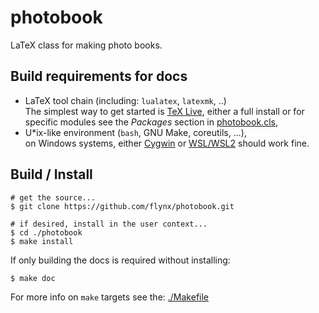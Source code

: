 # photobook

LaTeX class for making photo books.


## Build requirements for docs

- LaTeX tool chain (including: `lualatex`, `latexmk`, ..)  
  The simplest way to get started is [TeX Live](https://www.tug.org/texlive/), 
  either a full install or for specific modules see the _Packages_ section 
  in [photobook.cls](./photobook.cls),
- U\*ix-like environment (`bash`, GNU Make, coreutils, ...),  
  on Windows systems, either [Cygwin](https://www.cygwin.com/) or 
  [WSL/WSL2](https://en.wikipedia.org/wiki/Windows_Subsystem_for_Linux) 
  should work fine.


## Build / Install

```shell
# get the source...
$ git clone https://github.com/flynx/photobook.git

# if desired, install in the user context...
$ cd ./photobook
$ make install
```

If only building the docs is required without installing:
```shell
$ make doc 
```

For more info on `make` targets see the: [./Makefile](./Makefile)


<!-- 
XXX ToDo:
- manual
- workflow
-->

